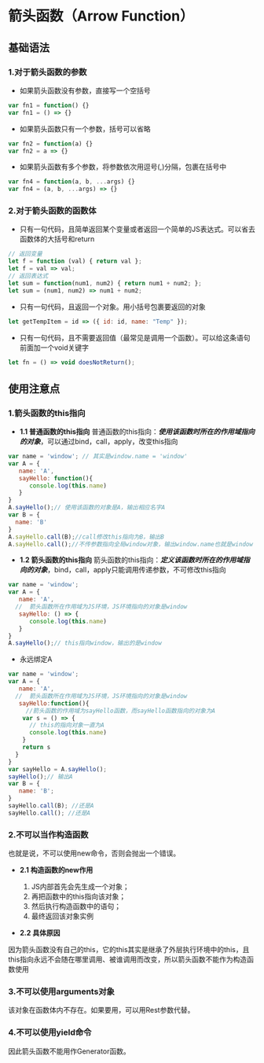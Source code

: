 # 箭头函数（Arrow Function）

## 基础语法
### 1.对于箭头函数的参数
* 如果箭头函数没有参数，直接写一个空括号
```javascript
var fn1 = function() {}
var fn1 = () => {}
```
* 如果箭头函数只有一个参数，括号可以省略
```javascript
var fn2 = function(a) {}
var fn2 = a => {}
```
* 如果箭头函数有多个参数，将参数依次用逗号(,)分隔，包裹在括号中
```javascript
var fn4 = function(a, b, ...args) {}
var fn4 = (a, b, ...args) => {}
```

### 2.对于箭头函数的函数体
* 只有一句代码，且简单返回某个变量或者返回一个简单的JS表达式。可以省去函数体的大括号和return
```javascript
// 返回变量
let f = function (val) { return val };
let f = val => val; 
// 返回表达式
let sum = function(num1, num2) { return num1 + num2; }; 
let sum = (num1, num2) => num1 + num2;
```
* 只有一句代码，且返回一个对象。用小括号包裹要返回的对象
```javascript
let getTempItem = id => ({ id: id, name: "Temp" });
```
* 只有一句代码，且不需要返回值（最常见是调用一个函数）。可以给这条语句前面加一个void关键字
```javascript
let fn = () => void doesNotReturn(); 
```

## 使用注意点
### 1.箭头函数的this指向
* **1.1 普通函数的this指向**
普通函数的this指向：***使用该函数时所在的作用域指向的对象***，可以通过bind，call，apply，改变this指向
```javascript
var name = 'window'; // 其实是window.name = 'window'
var A = {
   name: 'A',
   sayHello: function(){
      console.log(this.name)
   }
}
A.sayHello();// 使用该函数的对象是A，输出相应名字A
var B = {
  name: 'B'
}
A.sayHello.call(B);//call修改this指向为B，输出B
A.sayHello.call();//不传参数指向全局window对象，输出window.name也就是window
```

* **1.2 箭头函数的this指向**
箭头函数的this指向：***定义该函数时所在的作用域指向的对象***，bind，call，apply只能调用传递参数，不可修改this指向
```javascript
var name = 'window'; 
var A = {
   name: 'A',
  //  箭头函数所在作用域为JS环境，JS环境指向的对象是window
   sayHello: () => {
      console.log(this.name)
   }
}
A.sayHello();// this指向window，输出的是window
```

 * 永远绑定A
```javascript
var name = 'window'; 
var A = {
   name: 'A',
  //  箭头函数所在作用域为JS环境，JS环境指向的对象是window
   sayHello:function(){
     //箭头函数的作用域为sayHello函数，而sayHello函数指向的对象为A
    var s = () => {
      // this的指向对象一直为A
      console.log(this.name)
    }
    return s
  } 
}
var sayHello = A.sayHello();
sayHello();// 输出A 
var B = {
   name: 'B';
}
sayHello.call(B); //还是A
sayHello.call(); //还是A
```

### 2.不可以当作构造函数
也就是说，不可以使用new命令，否则会抛出一个错误。
* **2.1 构造函数的new作用**
  1. JS内部首先会先生成一个对象；
  2. 再把函数中的this指向该对象；
  3. 然后执行构造函数中的语句；
  4. 最终返回该对象实例
  
* **2.2 具体原因**

因为箭头函数没有自己的this，它的this其实是继承了外层执行环境中的this，且this指向永远不会随在哪里调用、被谁调用而改变，所以箭头函数不能作为构造函数使用

### 3.不可以使用arguments对象
该对象在函数体内不存在。如果要用，可以用Rest参数代替。

### 4.不可以使用yield命令
因此箭头函数不能用作Generator函数。